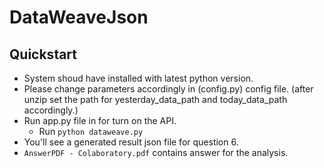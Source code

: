 # DataWeaveJson


## Quickstart
  - System shoud have installed with latest python version. 
  - Please change parameters accordingly in (config.py) config file. (after unzip set the path for yesterday_data_path and today_data_path accordingly.)
  - Run app.py file in for turn on the API.
    - Run `python dataweave.py`
  - You'll see a generated result json file for question 6.
  - `AnswerPDF - Colaboratory.pdf` contains answer for the analysis.
